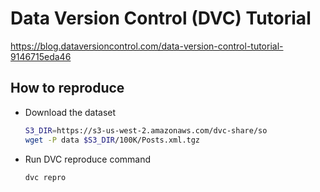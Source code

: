 # Data Version Control (DVC) Tutorial
https://blog.dataversioncontrol.com/data-version-control-tutorial-9146715eda46

## How to reproduce
* Download the dataset 

  ```bash
  S3_DIR=https://s3-us-west-2.amazonaws.com/dvc-share/so
  wget -P data $S3_DIR/100K/Posts.xml.tgz
  ```

* Run DVC reproduce command

  ```bash
  dvc repro
  ```
